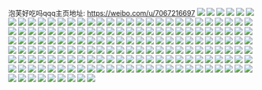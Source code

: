 泡芙好吃吗qqq主页地址: https://weibo.com/u/7067216697 
![](https://wx4.sinaimg.cn/mw2000/007IhjU5ly1h9gdgxoszaj30zi1bdqlu.jpg) 
![](https://wx4.sinaimg.cn/mw2000/007IhjU5ly1h9gdh27sdaj32dc35s000.jpg) 
![](https://wx4.sinaimg.cn/mw2000/007IhjU5ly1h9gdh6nkimj32dc35s1kz.jpg) 
![](https://wx4.sinaimg.cn/mw2000/007IhjU5ly1h9gdgwdv8yj32dc35s4qr.jpg) 
![](https://wx4.sinaimg.cn/mw2000/007IhjU5ly1h9croh1ldlj30wh190h0y.jpg) 
![](https://wx4.sinaimg.cn/mw2000/007IhjU5ly1h9crnndkvuj30wi17gdye.jpg) 
![](https://wx4.sinaimg.cn/mw2000/007IhjU5ly1h9crnp1031j30wi19oh8e.jpg) 
![](https://wx4.sinaimg.cn/mw2000/007IhjU5ly1h9crnqa5caj30wi198h7r.jpg) 
![](https://wx4.sinaimg.cn/mw2000/007IhjU5ly1h9crnlskzuj30wi1bhqmh.jpg) 
![](https://wx4.sinaimg.cn/mw2000/007IhjU5ly1h9crntqlu0j323o35skjs.jpg) 
![](https://wx4.sinaimg.cn/mw2000/007IhjU5ly1h9cro3gxi0j320w2tx1l4.jpg) 
![](https://wx4.sinaimg.cn/mw2000/007IhjU5ly1h9croaheukj323o35she0.jpg) 
![](https://wx4.sinaimg.cn/mw2000/007IhjU5ly1h9crofv79mj323o35s7wp.jpg) 
![](https://wx4.sinaimg.cn/mw2000/007IhjU5ly1h94rjvoijhj30wi1fuwx7.jpg) 
![](https://wx4.sinaimg.cn/mw2000/007IhjU5ly1h94rjw11njj30um1ijnhc.jpg) 
![](https://wx4.sinaimg.cn/mw2000/007IhjU5ly1h94rjwg2r1j30ut1dwtp4.jpg) 
![](https://wx4.sinaimg.cn/mw2000/007IhjU5ly1h94rjws7rkj30wi1lwnhs.jpg) 
![](https://wx4.sinaimg.cn/mw2000/007IhjU5ly1h94rjx6lpfj30uw1drdu5.jpg) 
![](https://wx4.sinaimg.cn/mw2000/007IhjU5ly1h94rjxnwegj30wi1jjasq.jpg) 
![](https://wx4.sinaimg.cn/mw2000/007IhjU5ly1h94rjvaqtlj30uy1clk8g.jpg) 
![](https://wx4.sinaimg.cn/mw2000/007IhjU5ly1h915e2a8nfj30wh1mwhc4.jpg) 
![](https://wx4.sinaimg.cn/mw2000/007IhjU5ly1h915e3f6yjj30wi1kv4qp.jpg) 
![](https://wx4.sinaimg.cn/mw2000/007IhjU5ly1h915e6692aj31ye35s1kz.jpg) 
![](https://wx4.sinaimg.cn/mw2000/007IhjU5ly1h915e7hk2nj30wi1eb1kx.jpg) 
![](https://wx4.sinaimg.cn/mw2000/007IhjU5ly1h915e8g9vlj30wi1ma1kx.jpg) 
![](https://wx4.sinaimg.cn/mw2000/007IhjU5ly1h915e9fs4rj30wh1behbb.jpg) 
![](https://wx4.sinaimg.cn/mw2000/007IhjU5ly1h915eafvyuj30wh1b2qkn.jpg) 
![](https://wx4.sinaimg.cn/mw2000/007IhjU5ly1h915eb77bij30wi1e2nle.jpg) 
![](https://wx4.sinaimg.cn/mw2000/007IhjU5ly1h915e19qc8j30wi1i1x50.jpg) 
![](https://wx4.sinaimg.cn/mw2000/007IhjU5ly1h8qxdzvhojj30wi1f3twb.jpg) 
![](https://wx4.sinaimg.cn/mw2000/007IhjU5ly1h8qxe14w7bj30wi1eh4h4.jpg) 
![](https://wx4.sinaimg.cn/mw2000/007IhjU5ly1h8qxe2q58jj30wi1einh4.jpg) 
![](https://wx4.sinaimg.cn/mw2000/007IhjU5ly1h8qxe6a7v8j32c0340qv6.jpg) 
![](https://wx4.sinaimg.cn/mw2000/007IhjU5ly1h8qbb72gpwj329m35skjs.jpg) 
![](https://wx4.sinaimg.cn/mw2000/007IhjU5ly1h8qbbcxni3j329m35s1l4.jpg) 
![](https://wx4.sinaimg.cn/mw2000/007IhjU5ly1h8qbbhfzxmj329m35s1l4.jpg) 
![](https://wx4.sinaimg.cn/mw2000/007IhjU5ly1h8qbbk0yugj328i35shdu.jpg) 
![](https://wx4.sinaimg.cn/mw2000/007IhjU5ly1h8qbbnl2vwj329m35s1l4.jpg) 
![](https://wx4.sinaimg.cn/mw2000/007IhjU5ly1h8qbbpx0ntj32c0340x6q.jpg) 
![](https://wx4.sinaimg.cn/mw2000/007IhjU5ly1h8qbb1kct7j32c0340x6q.jpg) 
![](https://wx4.sinaimg.cn/mw2000/007IhjU5ly1h8qbbsi5otj32c0340x6q.jpg) 
![](https://wx4.sinaimg.cn/mw2000/007IhjU5ly1h8qbbut2j7j32c03407wj.jpg) 
![](https://wx4.sinaimg.cn/mw2000/007IhjU5ly1h8qbc1zdfcj32c03407wj.jpg) 
![](https://wx4.sinaimg.cn/mw2000/007IhjU5ly1h8jro16457j329o35s7wk.jpg) 
![](https://wx4.sinaimg.cn/mw2000/007IhjU5ly1h8jro8938aj328s35skjw.jpg) 
![](https://wx4.sinaimg.cn/mw2000/007IhjU5ly1h8jrokyianj32c0340nph.jpg) 
![](https://wx4.sinaimg.cn/mw2000/007IhjU5ly1h8jrp0p8xvj32c0340kjo.jpg) 
![](https://wx4.sinaimg.cn/mw2000/007IhjU5ly1h8jrpfl9bpj327g35s7ws.jpg) 
![](https://wx4.sinaimg.cn/mw2000/007IhjU5ly1h8jrppgtd1j329o35skjo.jpg) 
![](https://wx4.sinaimg.cn/mw2000/007IhjU5ly1h8f9r26cudj30wa1kun9k.jpg) 
![](https://wx4.sinaimg.cn/mw2000/007IhjU5ly1h8cnjyady3j323u35se81.jpg) 
![](https://wx4.sinaimg.cn/mw2000/007IhjU5ly1h8cnjvum9nj323u35s4qq.jpg) 
![](https://wx4.sinaimg.cn/mw2000/007IhjU5ly1h8cnk1ppuej323u35s1ky.jpg) 
![](https://wx4.sinaimg.cn/mw2000/007IhjU5ly1h8cnk55lhrj323u35s7wi.jpg) 
![](https://wx4.sinaimg.cn/mw2000/007IhjU5ly1h8bmu4vlybj323u35sb29.jpg) 
![](https://wx4.sinaimg.cn/mw2000/007IhjU5ly1h8bmu5m6krj323u35se81.jpg) 
![](https://wx4.sinaimg.cn/mw2000/007IhjU5ly1h8bmu6o5l6j323u35se81.jpg) 
![](https://wx4.sinaimg.cn/mw2000/007IhjU5ly1h8bmu7qr96j323u35se81.jpg) 
![](https://wx4.sinaimg.cn/mw2000/007IhjU5ly1h8bmu8hx2fj323u35skjl.jpg) 
![](https://wx4.sinaimg.cn/mw2000/007IhjU5ly1h8bmu9b5ijj323u35sb29.jpg) 
![](https://wx4.sinaimg.cn/mw2000/007IhjU5ly1h8bmua17h9j323u35se81.jpg) 
![](https://wx4.sinaimg.cn/mw2000/007IhjU5ly1h8bmuat7jkj323u35sb29.jpg) 
![](https://wx4.sinaimg.cn/mw2000/007IhjU5ly1h8bmubio75j323u35se81.jpg) 
![](https://wx4.sinaimg.cn/mw2000/007IhjU5ly1h8ann45h5xj323u35su0x.jpg) 
![](https://wx4.sinaimg.cn/mw2000/007IhjU5ly1h8ann7wn5tj320y35sqv5.jpg) 
![](https://wx4.sinaimg.cn/mw2000/007IhjU5ly1h8ann124uhj323u35sx6p.jpg) 
![](https://wx4.sinaimg.cn/mw2000/007IhjU5ly1h8annchhoxj323u35sx6p.jpg) 
![](https://wx4.sinaimg.cn/mw2000/007IhjU5ly1h8annfvga9j323u35sx6p.jpg) 
![](https://wx4.sinaimg.cn/mw2000/007IhjU5ly1h8annitzozj320635sqv5.jpg) 
![](https://wx4.sinaimg.cn/mw2000/007IhjU5ly1h8annlzevcj323u35su0x.jpg) 
![](https://wx4.sinaimg.cn/mw2000/007IhjU5ly1h8annozqp0j323u35snpd.jpg) 
![](https://wx4.sinaimg.cn/mw2000/007IhjU5ly1h8annr1ne6j323u35skjl.jpg) 
![](https://wx4.sinaimg.cn/mw2000/007IhjU5ly1h88zsdme2bj327u35s7wj.jpg) 
![](https://wx4.sinaimg.cn/mw2000/007IhjU5ly1h88zsa9npoj329o35skjn.jpg) 
![](https://wx4.sinaimg.cn/mw2000/007IhjU5ly1h88zsg5weoj329o35sb2b.jpg) 
![](https://wx4.sinaimg.cn/mw2000/007IhjU5ly1h88zsja5z4j329o35skjn.jpg) 
![](https://wx4.sinaimg.cn/mw2000/007IhjU5ly1h88zsnjf1qj328a3404qx.jpg) 
![](https://wx4.sinaimg.cn/mw2000/007IhjU5ly1h88zsqimiyj328a35s4qr.jpg) 
![](https://wx4.sinaimg.cn/mw2000/007IhjU5ly1h887gmx754j323u35s1kz.jpg) 
![](https://wx4.sinaimg.cn/mw2000/007IhjU5ly1h887gq3tpbj323u35sqv6.jpg) 
![](https://wx4.sinaimg.cn/mw2000/007IhjU5ly1h887gunch6j323u35sx6q.jpg) 
![](https://wx4.sinaimg.cn/mw2000/007IhjU5ly1h887gwfrvfj323u35su0x.jpg) 
![](https://wx4.sinaimg.cn/mw2000/007IhjU5ly1h887h07pb3j323u35sx6q.jpg) 
![](https://wx4.sinaimg.cn/mw2000/007IhjU5ly1h887h8h2vuj323u35sx6q.jpg) 
![](https://wx4.sinaimg.cn/mw2000/007IhjU5ly1h887hc54gej323u35sqv6.jpg) 
![](https://wx4.sinaimg.cn/mw2000/007IhjU5ly1h84gc126bcj323u35s1kz.jpg) 
![](https://wx4.sinaimg.cn/mw2000/007IhjU5ly1h84gby5icuj323u35se82.jpg) 
![](https://wx4.sinaimg.cn/mw2000/007IhjU5ly1h84gc3m6udj323u35sx6q.jpg) 
![](https://wx4.sinaimg.cn/mw2000/007IhjU5ly1h84gc5ljtlj323u35skjm.jpg) 
![](https://wx4.sinaimg.cn/mw2000/007IhjU5ly1h8227t6xmoj323u35s4qr.jpg) 
![](https://wx4.sinaimg.cn/mw2000/007IhjU5ly1h8227vdzpwj323u35shdu.jpg) 
![](https://wx4.sinaimg.cn/mw2000/007IhjU5ly1h8227xh7qsj325435sqv6.jpg) 
![](https://wx4.sinaimg.cn/mw2000/007IhjU5ly1h822808x2ej323u35sx6q.jpg) 
![](https://wx4.sinaimg.cn/mw2000/007IhjU5ly1h8227qlilcj323u35s1kz.jpg) 
![](https://wx4.sinaimg.cn/mw2000/007IhjU5ly1h82282f5zvj325435skjm.jpg) 
![](https://wx4.sinaimg.cn/mw2000/007IhjU5ly1h822850vy5j323u35sqv6.jpg) 
![](https://wx4.sinaimg.cn/mw2000/007IhjU5ly1h82287x7fnj323u35sqv6.jpg) 
![](https://wx4.sinaimg.cn/mw2000/007IhjU5ly1h8228acw72j323u35sqv6.jpg) 
![](https://wx4.sinaimg.cn/mw2000/007IhjU5ly1h8228cp9kdj323u35se82.jpg) 
![](https://wx4.sinaimg.cn/mw2000/007IhjU5ly1h8228f1fkgj323u35sqv6.jpg) 
![](https://wx4.sinaimg.cn/mw2000/007IhjU5ly1h7wdi9mh59j323u35se82.jpg) 
![](https://wx4.sinaimg.cn/mw2000/007IhjU5ly1h7wdi6za1lj323u35su0y.jpg) 
![](https://wx4.sinaimg.cn/mw2000/007IhjU5ly1h7oc0dp624j30u0140ahl.jpg) 
![](https://wx4.sinaimg.cn/mw2000/007IhjU5ly1h7oc0e8kjkj30u016jqas.jpg) 
![](https://wx4.sinaimg.cn/mw2000/007IhjU5ly1h7oc0d7oixj30u014010w.jpg) 
![](https://wx4.sinaimg.cn/mw2000/007IhjU5ly1h7oc0evf0cj30u0140ajd.jpg) 
![](https://wx4.sinaimg.cn/mw2000/007IhjU5ly1h7oc0fhh2gj30u0140gt0.jpg) 
![](https://wx4.sinaimg.cn/mw2000/007IhjU5ly1h7oc0fyzrlj30u0140wlw.jpg) 
![](https://wx4.sinaimg.cn/mw2000/007IhjU5ly1h7ckori53wj32c0340wu7.jpg) 
![](https://wx4.sinaimg.cn/mw2000/007IhjU5ly1h7ckozkwsvj32c03407ml.jpg) 
![](https://wx4.sinaimg.cn/mw2000/007IhjU5ly1h7ckp0gskwj30wi1f1go7.jpg) 
![](https://wx4.sinaimg.cn/mw2000/007IhjU5ly1h7ckp36unmj32c03404qr.jpg) 
![](https://wx4.sinaimg.cn/mw2000/007IhjU5ly1h7ckow83pdj32c03401l0.jpg) 
![](https://wx4.sinaimg.cn/mw2000/007IhjU5ly1h7ckonmf2zj329o35skjm.jpg) 
![](https://wx4.sinaimg.cn/mw2000/007IhjU5ly1h7ckp65917j329o35se82.jpg) 
![](https://wx4.sinaimg.cn/mw2000/007IhjU5ly1h7ckp8pbeaj32c03401kz.jpg) 
![](https://wx4.sinaimg.cn/mw2000/007IhjU5ly1h7ckpbo3c2j32c0340kjn.jpg) 
![](https://wx4.sinaimg.cn/mw2000/007IhjU5ly1h78ip1xiwuj32c03404qr.jpg) 
![](https://wx4.sinaimg.cn/mw2000/007IhjU5ly1h78ip7od2dj32c0340b2b.jpg) 
![](https://wx4.sinaimg.cn/mw2000/007IhjU5ly1h78ipf3pp2j32c0340n74.jpg) 
![](https://wx4.sinaimg.cn/mw2000/007IhjU5ly1h78ipgnuh0j30wi1bcjwm.jpg) 
![](https://wx4.sinaimg.cn/mw2000/007IhjU5ly1h78iot03t7j30wi1mrdly.jpg) 
![](https://wx4.sinaimg.cn/mw2000/007IhjU5ly1h77148hhwyj30u015i0yz.jpg) 
![](https://wx4.sinaimg.cn/mw2000/007IhjU5ly1h771481l3wj30u016245t.jpg) 
![](https://wx4.sinaimg.cn/mw2000/007IhjU5ly1h753mh9w7sj32de35skjm.jpg) 
![](https://wx4.sinaimg.cn/mw2000/007IhjU5ly1h753mn6h8kj32de35shdu.jpg) 
![](https://wx4.sinaimg.cn/mw2000/007IhjU5ly1h753mbx16lj32de35stgi.jpg) 
![](https://wx4.sinaimg.cn/mw2000/007IhjU5ly1h72l9z30x1j30u0140qbm.jpg) 
![](https://wx4.sinaimg.cn/mw2000/007IhjU5ly1h72l9zi3vuj30u0140q5i.jpg) 
![](https://wx4.sinaimg.cn/mw2000/007IhjU5ly1h72l9ztikrj30u01560v4.jpg) 
![](https://wx4.sinaimg.cn/mw2000/007IhjU5ly1h72la04372j30u015htbk.jpg) 
![](https://wx4.sinaimg.cn/mw2000/007IhjU5ly1h72la0g7yvj30wi1m9n1c.jpg) 
![](https://wx4.sinaimg.cn/mw2000/007IhjU5ly1h72la0spubj30wi1fin0o.jpg) 
![](https://wx4.sinaimg.cn/mw2000/007IhjU5ly1h72bm3u2u8j30wh1kidp1.jpg) 
![](https://wx4.sinaimg.cn/mw2000/007IhjU5ly1h72bm4jqqyj30wi1jun6j.jpg) 
![](https://wx4.sinaimg.cn/mw2000/007IhjU5ly1h72bm4ypu6j30u0140qbd.jpg) 
![](https://wx4.sinaimg.cn/mw2000/007IhjU5ly1h72bm3i2lej30u016077f.jpg) 
![](https://wx4.sinaimg.cn/mw2000/007IhjU5ly1h71ladbkh1j32dc35s4hy.jpg) 
![](https://wx4.sinaimg.cn/mw2000/007IhjU5ly1h71la84jw9j32dc35skjo.jpg) 
![](https://wx4.sinaimg.cn/mw2000/007IhjU5ly1h71lahjda6j32dc35sqv8.jpg) 
![](https://wx4.sinaimg.cn/mw2000/007IhjU5ly1h71lam9p4xj32dc35sqkf.jpg) 
![](https://wx4.sinaimg.cn/mw2000/007IhjU5ly1h70ammltvaj30u0190jt1.jpg) 
![](https://wx4.sinaimg.cn/mw2000/007IhjU5ly1h70amncjsyj30u0190q4m.jpg) 
![](https://wx4.sinaimg.cn/mw2000/007IhjU5ly1h70amnuk1vj30u0190gnd.jpg) 
![](https://wx4.sinaimg.cn/mw2000/007IhjU5ly1h70amo5nl4j30u0190djn.jpg) 
![](https://wx4.sinaimg.cn/mw2000/007IhjU5ly1h70amojzioj30u01903zh.jpg) 
![](https://wx4.sinaimg.cn/mw2000/007IhjU5ly1h70amoxlz1j30u0190wgt.jpg) 
![](https://wx4.sinaimg.cn/mw2000/007IhjU5ly1h70ammb12tj30u0190dg9.jpg) 
![](https://wx4.sinaimg.cn/mw2000/007IhjU5ly1h700ee3ydsj32dc35s1kx.jpg) 
![](https://wx4.sinaimg.cn/mw2000/007IhjU5ly1h700eg78y0j32ag36cnkc.jpg) 
![](https://wx4.sinaimg.cn/mw2000/007IhjU5ly1h700eicj2xj32dc35sb29.jpg) 
![](https://wx4.sinaimg.cn/mw2000/007IhjU5ly1h700ekuacoj329036cb29.jpg) 
![](https://wx4.sinaimg.cn/mw2000/007IhjU5ly1h700enkvu0j32dc35sb29.jpg) 
![](https://wx4.sinaimg.cn/mw2000/007IhjU5ly1h6ypidny5yj32dc35sb2c.jpg) 
![](https://wx4.sinaimg.cn/mw2000/007IhjU5ly1h6ypi9m6kwj325t35sx6r.jpg) 
![](https://wx4.sinaimg.cn/mw2000/007IhjU5ly1h6ypih3jdvj32dc35shb4.jpg) 
![](https://wx4.sinaimg.cn/mw2000/007IhjU5ly1h6ypiln3haj32dc35su0z.jpg) 
![](https://wx4.sinaimg.cn/mw2000/007IhjU5ly1h6ypipj5kdj32j235snno.jpg) 
![](https://wx4.sinaimg.cn/mw2000/007IhjU5ly1h6ypisqh8yj320i35s143.jpg) 
![](https://wx4.sinaimg.cn/mw2000/007IhjU5ly1h6ypix2mzkj32dc35s1hl.jpg) 
![](https://wx4.sinaimg.cn/mw2000/007IhjU5ly1h6ypj0yy8oj328l35se0o.jpg) 
![](https://wx4.sinaimg.cn/mw2000/007IhjU5ly1h6ypj54mksj32dc35skik.jpg) 
![](https://wx4.sinaimg.cn/mw2000/007IhjU5ly1h6y6gpodi3j32af35snpf.jpg) 
![](https://wx4.sinaimg.cn/mw2000/007IhjU5ly1h6y6gtjt9mj32dc35sb2a.jpg) 
![](https://wx4.sinaimg.cn/mw2000/007IhjU5ly1h6y6gwpth0j32dc35sqv6.jpg) 
